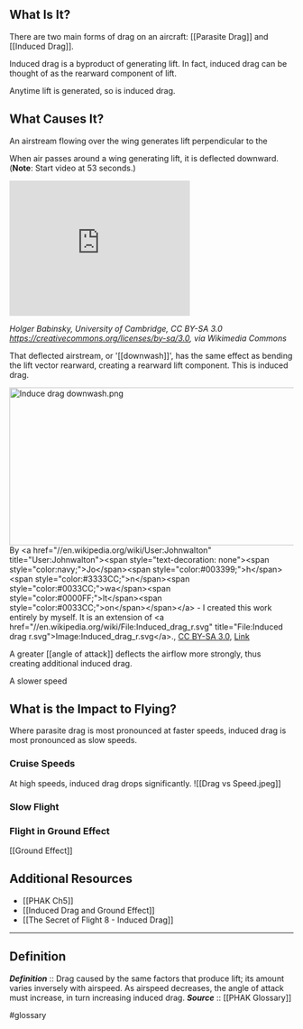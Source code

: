 ## What Is It?
There are two main forms of drag on an aircraft: [[Parasite Drag]] and [[Induced Drag]].

Induced drag is a byproduct of generating lift. In fact, induced drag can be thought of as the rearward component of lift.

Anytime lift is generated, so is induced drag.

## What Causes It?
An airstream flowing over the wing generates lift perpendicular to the 

When air passes around a wing generating lift, it is deflected downward. (**Note**: Start video at 53 seconds.)
<iframe src="https://commons.wikimedia.org/wiki/File:Flow_over_aerofoils.webm?embedplayer=yes" width="320" height="240" frameborder="0"></iframe>

<cite>Holger Babinsky, University of Cambridge, CC BY-SA 3.0 <https://creativecommons.org/licenses/by-sa/3.0>, via Wikimedia Commons</cite>

That deflected airstream, or '[[downwash]]', has the same effect as bending the lift vector rearward, creating a rearward lift component. This is induced drag.
<p><a href="https://en.wikipedia.org/wiki/File:Induce_drag_downwash.png#/media/File:Induce_drag_downwash.png"><img src="https://upload.wikimedia.org/wikipedia/en/3/39/Induce_drag_downwash.png" alt="Induce drag downwash.png" height="280" width="537"></a><br>By &lt;a href="//en.wikipedia.org/wiki/User:Johnwalton" title="User:Johnwalton"&gt;&lt;span style="text-decoration: none"&gt;&lt;span style="color:navy;"&gt;Jo&lt;/span&gt;&lt;span style="color:#003399;"&gt;h&lt;/span&gt;&lt;span style="color:#3333CC;"&gt;n&lt;/span&gt;&lt;span style="color:#0033CC;"&gt;wa&lt;/span&gt;&lt;span style="color:#0000FF;"&gt;lt&lt;/span&gt;&lt;span style="color:#0033CC;"&gt;on&lt;/span&gt;&lt;/span&gt;&lt;/a&gt; - I created this work entirely by myself. It is an extension of &lt;a href="//en.wikipedia.org/wiki/File:Induced_drag_r.svg" title="File:Induced drag r.svg"&gt;Image:Induced_drag_r.svg&lt;/a&gt;., <a href="https://creativecommons.org/licenses/by-sa/3.0/" title="Creative Commons Attribution-ShareAlike 3.0">CC BY-SA 3.0</a>, <a href="https://en.wikipedia.org/w/index.php?curid=18849041">Link</a></p>

A greater [[angle of attack]] deflects the airflow more strongly, thus creating additional induced drag.

A slower speed 

## What is the Impact to Flying?
Where parasite drag is most pronounced at faster speeds, induced drag is most pronounced as slow speeds.

### Cruise Speeds
At high speeds, induced drag drops significantly.
![[Drag vs Speed.jpeg]]

### Slow Flight


### Flight in Ground Effect
[[Ground Effect]]


## Additional Resources
- [[PHAK Ch5]]
- [[Induced Drag and Ground Effect]]
- [[The Secret of Flight 8 - Induced Drag]]


---

## Definition
***Definition***    :: Drag caused by the same factors that produce lift; its amount varies inversely with airspeed. As airspeed decreases, the angle of attack must increase, in turn increasing induced drag.
***Source***         :: [[PHAK Glossary]]

#glossary